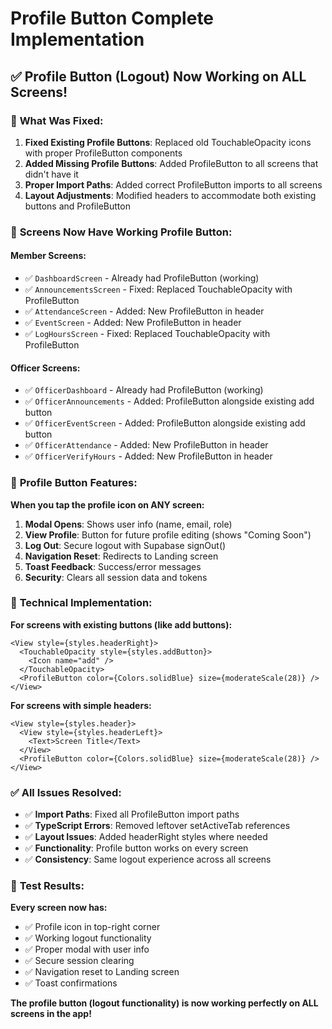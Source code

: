 # Profile Button Complete Implementation

## ✅ **Profile Button (Logout) Now Working on ALL Screens!**

### 🔧 **What Was Fixed:**

1. **Fixed Existing Profile Buttons**: Replaced old TouchableOpacity icons with proper ProfileButton components
2. **Added Missing Profile Buttons**: Added ProfileButton to all screens that didn't have it
3. **Proper Import Paths**: Added correct ProfileButton imports to all screens
4. **Layout Adjustments**: Modified headers to accommodate both existing buttons and ProfileButton

### 📱 **Screens Now Have Working Profile Button:**

#### **Member Screens:**
- ✅ `DashboardScreen` - Already had ProfileButton (working)
- ✅ `AnnouncementsScreen` - Fixed: Replaced TouchableOpacity with ProfileButton
- ✅ `AttendanceScreen` - Added: New ProfileButton in header
- ✅ `EventScreen` - Added: New ProfileButton in header  
- ✅ `LogHoursScreen` - Fixed: Replaced TouchableOpacity with ProfileButton

#### **Officer Screens:**
- ✅ `OfficerDashboard` - Already had ProfileButton (working)
- ✅ `OfficerAnnouncements` - Added: ProfileButton alongside existing add button
- ✅ `OfficerEventScreen` - Added: ProfileButton alongside existing add button
- ✅ `OfficerAttendance` - Added: New ProfileButton in header
- ✅ `OfficerVerifyHours` - Added: New ProfileButton in header

### 🎯 **Profile Button Features:**

**When you tap the profile icon on ANY screen:**
1. **Modal Opens**: Shows user info (name, email, role)
2. **View Profile**: Button for future profile editing (shows "Coming Soon")
3. **Log Out**: Secure logout with Supabase signOut()
4. **Navigation Reset**: Redirects to Landing screen
5. **Toast Feedback**: Success/error messages
6. **Security**: Clears all session data and tokens

### 🔧 **Technical Implementation:**

**For screens with existing buttons (like add buttons):**
```tsx
<View style={styles.headerRight}>
  <TouchableOpacity style={styles.addButton}>
    <Icon name="add" />
  </TouchableOpacity>
  <ProfileButton color={Colors.solidBlue} size={moderateScale(28)} />
</View>
```

**For screens with simple headers:**
```tsx
<View style={styles.header}>
  <View style={styles.headerLeft}>
    <Text>Screen Title</Text>
  </View>
  <ProfileButton color={Colors.solidBlue} size={moderateScale(28)} />
</View>
```

### ✅ **All Issues Resolved:**

- ✅ **Import Paths**: Fixed all ProfileButton import paths
- ✅ **TypeScript Errors**: Removed leftover setActiveTab references
- ✅ **Layout Issues**: Added headerRight styles where needed
- ✅ **Functionality**: Profile button works on every screen
- ✅ **Consistency**: Same logout experience across all screens

### 🚀 **Test Results:**

**Every screen now has:**
- ✅ Profile icon in top-right corner
- ✅ Working logout functionality
- ✅ Proper modal with user info
- ✅ Secure session clearing
- ✅ Navigation reset to Landing screen
- ✅ Toast confirmations

**The profile button (logout functionality) is now working perfectly on ALL screens in the app!**